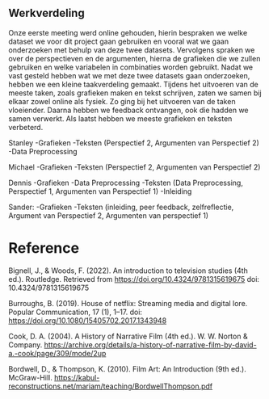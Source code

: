 ## Werkverdeling
Onze eerste meeting werd online gehouden, hierin bespraken we welke dataset we voor dit project gaan gebruiken en vooral wat we gaan onderzoeken met behulp van deze twee datasets. Vervolgens spraken we over de perspectieven en de argumenten, hierna de grafieken die we zullen gebruiken en welke variabelen in combinaties worden gebruikt. Nadat we vast gesteld hebben wat we met deze twee datasets gaan onderzoeken, hebben we een kleine taakverdeling gemaakt. Tijdens het uitvoeren van de meeste taken, zoals grafieken maken en tekst schrijven, zaten we samen bij elkaar zowel online als fysiek. Zo ging bij het uitvoeren van de taken vloeiender. Daarna hebben we feedback ontvangen, ook die hadden we samen verwerkt. Als laatst hebben we meeste grafieken en teksten verbeterd.

Stanley
-Grafieken
-Teksten (Perspectief 2, Argumenten van Perspectief 2)
-Data Preprocessing

Michael
-Grafieken
-Teksten (Perspectief 2, Argumenten van Perspectief 2)

Dennis 
-Grafieken
-Data Preprocessing
-Teksten (Data Preprocessing, Perspectief 1, Argumenten van Perspectief 1)
-Inleiding

Sander:
-Grafieken
-Teksten (inleiding, peer feedback, zelfreflectie, Argument van Perspectief 2, Argumenten van perspectief 1)


# Reference
Bignell, J., & Woods, F. (2022). An introduction to television studies (4th ed.). Routledge. Retrieved from https://doi.org/10.4324/9781315619675  doi: 10.4324/9781315619675  

Burroughs, B. (2019). House of netflix: Streaming media and digital lore. Popular Communication, 17 (1), 1–17. doi: https://doi.org/10.1080/15405702.2017.1343948

Cook, D. A. (2004). A History of Narrative Film (4th ed.). W. W. Norton & Company.
https://archive.org/details/a-history-of-narrative-film-by-david-a.-cook/page/309/mode/2up

Bordwell, D., & Thompson, K. (2010). Film Art: An Introduction (9th ed.). McGraw-Hill.
https://kabul-reconstructions.net/mariam/teaching/BordwellThompson.pdf
